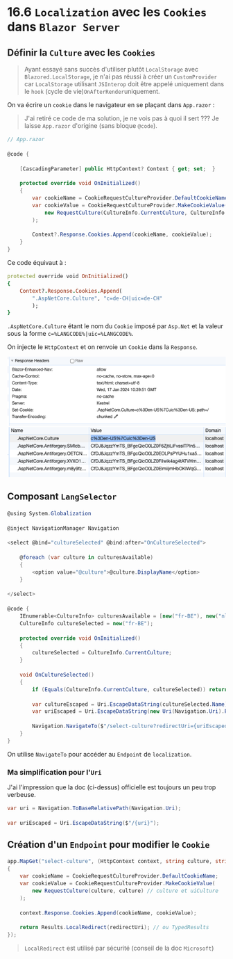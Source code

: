 # 16.6 `Localization` avec les `Cookies` dans `Blazor Server`

## Définir la `Culture` avec les `Cookies`

> Ayant essayé sans succès d'utiliser plutôt `LocalStorage` avec `Blazored.LocalStorage`, je n'ai pas réussi à créer un `CustomProvider`  car `LocalStorage` utilisant `JSInterop` doit être appelé uniquement dans le `hook`  (cycle de vie)`OnAfterRender`uniquement.

On va écrire un `cookie` dans le navigateur en se plaçant dans `App.razor` :

> J'ai retiré ce code de ma solution, je ne vois pas à quoi il sert ??? Je laisse `App.razor` d'origine (sans bloque `@code`).

```csharp
// App.razor

@code {

    [CascadingParameter] public HttpContext? Context { get; set;  }

    protected override void OnInitialized()
    {
        var cookieName = CookieRequestCultureProvider.DefaultCookieName;
        var cookieValue = CookieRequestCultureProvider.MakeCookieValue(
            new RequestCulture(CultureInfo.CurrentCulture, CultureInfo.CurrentUICulture)
        );

        Context?.Response.Cookies.Append(cookieName, cookieValue);
    }
}
```

Ce code équivaut à :

```ruby
protected override void OnInitialized()
{
    Context?.Response.Cookies.Append(
        ".AspNetCore.Culture", "c=de-CH|uic=de-CH"
        );
}
```

`.AspNetCore.Culture` étant le nom du `Cookie` imposé par `Asp.Net` et la valeur sous la forme `c=%LANGCODE%|uic=%LANGCODE%`.

On injecte le `HttpContext` et on renvoie un `Cookie` dans la `Response`.

<img src="assets/response-header-setting-cookie.png" alt="response-header-setting-cookie" style="zoom:100%;" />

<img src="assets/cookies-in-browser.png" alt="cookies-in-browser" style="zoom:100%;" />



## Composant `LangSelector`

```cs
@using System.Globalization

@inject NavigationManager Navigation

<select @bind="cultureSelected" @bind:after="OnCultureSelected">
    
    @foreach (var culture in culturesAvailable)
    {
        <option value="@culture">@culture.DisplayName</option>
    }
        
</select>

@code {
    IEnumerable<CultureInfo> culturesAvailable = [new("fr-BE"), new("nl-BE"), new("de-BE")];
    CultureInfo cultureSelected = new("fr-BE");

    protected override void OnInitialized()
    {
        cultureSelected = CultureInfo.CurrentCulture;
    }

    void OnCultureSelected()
    {
        if (Equals(CultureInfo.CurrentCulture, cultureSelected)) return;

        var cultureEscaped = Uri.EscapeDataString(cultureSelected.Name);
        var uriEscaped = Uri.EscapeDataString(new Uri(Navigation.Uri).PathAndQuery);
        
        Navigation.NavigateTo($"/select-culture?redirectUri={uriEscaped}&culture={cultureEscaped}", forceLoad: true);
    }
}
```

On utilise `NavigateTo` pour accéder au `Endpoint` de `localization`.

### Ma simplification pour l'`Uri` 

J'ai l'impression que la doc (ci-dessus) officielle est toujours un peu trop verbeuse.

```cs
var uri = Navigation.ToBaseRelativePath(Navigation.Uri);

var uriEscaped = Uri.EscapeDataString($"/{uri}");
```



## Création d'un `Endpoint` pour modifier le `Cookie`

```cs
app.MapGet("select-culture", (HttpContext context, string culture, string redirectUri) =>
{
    var cookieName = CookieRequestCultureProvider.DefaultCookieName;
    var cookieValue = CookieRequestCultureProvider.MakeCookieValue(
        new RequestCulture(culture, culture) // culture et uiCulture
    );
    
    context.Response.Cookies.Append(cookieName, cookieValue);

    return Results.LocalRedirect(redirectUri); // ou TypedResults
});
```

> `LocalRedirect` est utilisé par sécurité (conseil de la doc `Microsoft`)